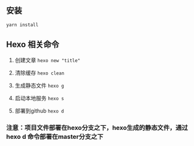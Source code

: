 ## 安装

`yarn install`

## Hexo 相关命令

1. 创建文章 `hexo new "title"`

1. 清除缓存 `hexo clean`

1. 生成静态文件 `hexo g`

1. 启动本地服务 `hexo s`

1. 部署到github `hexo d`

### 注意：项目文件部署在hexo分支之下，hexo生成的静态文件，通过hexo d 命令部署在master分支之下
